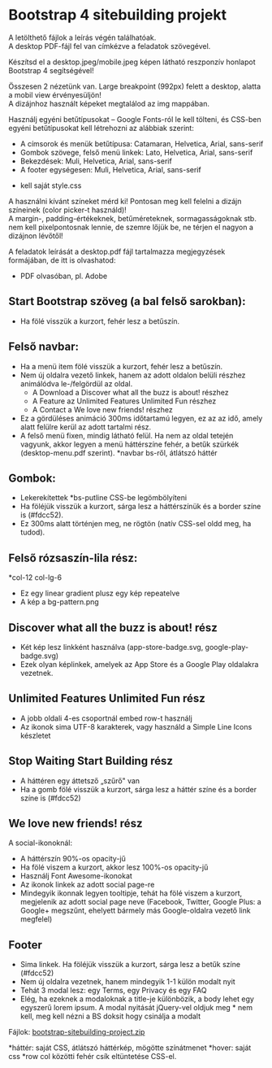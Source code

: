 # Bootstrap 4 sitebuilding projekt

A letölthető fájlok a leírás végén találhatóak.   
A desktop PDF-fájl fel van címkézve a feladatok szövegével.

Készítsd el a desktop.jpeg/mobile.jpeg képen látható reszponzív honlapot Bootstrap 4 segítségével!   

Összesen 2 nézetünk van. Large breakpoint (992px) felett a desktop, alatta a mobil view érvényesüljön!    
A dizájnhoz használt képeket megtalálod az img mappában.   

Használj egyéni betűtípusokat – Google Fonts-ról le kell tölteni, és CSS-ben egyéni betűtípusokat kell létrehozni az alábbiak szerint:

- A címsorok és menük betűtípusa: Catamaran, Helvetica, Arial, sans-serif
- Gombok szövege, felső menü linkek: Lato, Helvetica, Arial, sans-serif
- Bekezdések: Muli, Helvetica, Arial, sans-serif
- A footer egységesen: Muli, Helvetica, Arial, sans-serif
* kell saját style.css

A használni kívánt színeket mérd ki! Pontosan meg kell felelni a dizájn színeinek (color picker-t használd)!   
A margin-, padding-értékeknek, betűméreteknek, sormagasságoknak stb. nem kell pixelpontosnak lennie, de szemre lőjük be, ne térjen el nagyon a dizájnon lévőtől! 

A feladatok leírását a desktop.pdf fájl tartalmazza megjegyzések formájában, de itt is olvashatod:
* PDF olvasóban, pl. Adobe

## Start Bootstrap szöveg (a bal felső sarokban): 

- Ha fölé visszük a kurzort, fehér lesz a betűszín.

## Felső navbar:

- Ha a menü item fölé visszük a kurzort, fehér lesz a betűszín.
- Nem új oldalra vezető linkek, hanem az adott oldalon belüli részhez animálódva le-/felgördül az oldal.
   - A Download a Discover what all the buzz is about! részhez
   - A Feature az Unlimited Features Unlimited Fun részhez
   - A Contact a We love new friends! részhez
- Ez a gördüléses animáció 300ms időtartamú legyen, ez az az idő, amely alatt felülre kerül az adott tartalmi rész.
- A felső menü fixen, mindig látható felül. Ha nem az oldal tetején vagyunk, akkor legyen a menü háttérszíne fehér, a betűk szürkék (desktop-menu.pdf szerint).
*navbar bs-ről, átlátszó háttér

## Gombok:

- Lekerekítettek *bs-putline CSS-be legömbölyíteni
- Ha föléjük visszük a kurzort, sárga lesz a háttérszínük és a border színe is (#fdcc52). 
- Ez 300ms alatt történjen meg, ne rögtön (natív CSS-sel oldd meg, ha tudod).

## Felső rózsaszín-lila rész:
*col-12 col-lg-6

- Ez egy linear gradient plusz egy kép repeatelve
- A kép a bg-pattern.png

## Discover what all the buzz is about! rész

- Két kép lesz linkként használva (app-store-badge.svg, google-play-badge.svg)
- Ezek olyan képlinkek, amelyek az App Store és a Google Play oldalakra vezetnek.

## Unlimited Features Unlimited Fun rész

- A jobb oldali 4-es csoportnál embed row-t használj
- Az ikonok sima UTF-8 karakterek, vagy használd a Simple Line Icons készletet

## Stop Waiting Start Building rész

- A háttéren egy áttetsző „szűrő" van
- Ha a gomb fölé visszük a kurzort, sárga lesz a háttér színe és a border színe is (#fdcc52)

## We love new friends! rész

A social-ikonoknál:

- A háttérszín 90%-os opacity-jű
- Ha fölé viszem a kurzort, akkor lesz 100%-os opacity-jű
- Használj Font Awesome-ikonokat
- Az ikonok linkek az adott social page-re
- Mindegyik ikonnak legyen tooltipje, tehát ha fölé viszem a kurzort, megjelenik az adott social page neve (Facebook, Twitter, Google Plus: a Google+ megszűnt, ehelyett bármely más Google-oldalra vezető link megfelel)

## Footer

- Sima linkek. Ha föléjük visszük a kurzort, sárga lesz a betűk színe (#fdcc52)
- Nem új oldalra vezetnek, hanem mindegyik 1-1 külön modalt nyit
- Tehát 3 modal lesz: egy Terms, egy Privacy és egy FAQ
- Elég, ha ezeknek a modaloknak a title-je különbözik, a body lehet egy egyszerű lorem ipsum. A modal nyitását jQuery-vel oldjuk meg * nem kell, meg kell nézni a BS doksit hogy csinálja a modalt  

Fájlok: [bootstrap-sitebuilding-project.zip](https://s3.amazonaws.com/thinkific/file_uploads/219412/attachments/8a4/22d/733/bootstrap-sitebuilding-project.zip)

*háttér: saját CSS, átlátszó háttérkép, mögötte színátmenet
*hover: saját css
*row col közötti fehér csík eltüntetése CSS-el.

